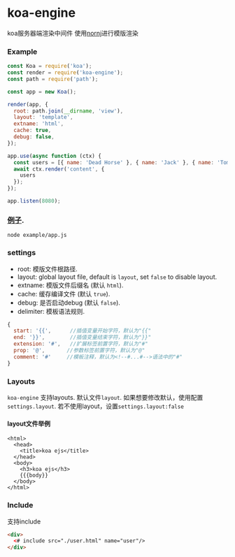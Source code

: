 koa-engine
=========
koa服务器端渲染中间件
使用[nornj](https://github.com/joe-sky/nornj)进行模版渲染

### Example

```js
const Koa = require('koa');
const render = require('koa-engine');
const path = require('path');

const app = new Koa();

render(app, {
  root: path.join(__dirname, 'view'),
  layout: 'template',
  extname: 'html',
  cache: true,
  debug: false,
});

app.use(async function (ctx) {
  const users = [{ name: 'Dead Horse' }, { name: 'Jack' }, { name: 'Tom' }];
  await ctx.render('content', {
    users
  });
});

app.listen(8080);
```

### [例子](https://github.com/qingqinxl1/koa-engine/tree/master/example).
```
node example/app.js
```

### settings

* root: 模版文件根路径.
* layout: global layout file, default is `layout`, set `false` to disable layout.
* extname: 模版文件后缀名 (默认 `html`).
* cache: 缓存编译文件 (默认 `true`).
* debug: 是否启动debug (默认 `false`).
* delimiter: 模板语法规则.
```js
{
  start: '{{',      //插值变量开始字符，默认为"{{"
  end: '}}',        //插值变量结束字符，默认为"}}"
  extension: '#',   //扩展标签前置字符，默认为"#"
  prop: '@',       //参数标签前置字符，默认为"@"
  comment: '#'     //模板注释，默认为<!--#...#-->语法中的"#"
}
```

### Layouts

`koa-engine` 支持layouts. 默认文件`layout`. 如果想要修改默认，使用配置 `settings.layout`.
若不使用layout，设置`settings.layout:false`

#### layout文件举例
```
<html>
  <head>
    <title>koa ejs</title>
  </head>
  <body>
    <h3>koa ejs</h3>
    {{{body}}
  </body>
</html>
```

### Include

支持include

```html
<div>
  <# include src="./user.html" name="user"/>
</div>
```
